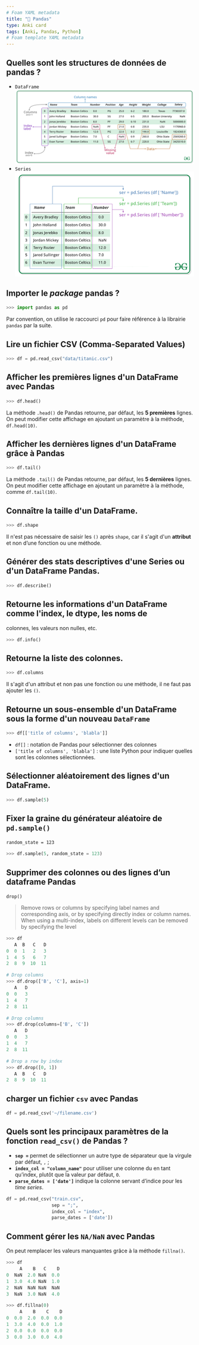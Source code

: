 ```yaml
---
# Foam YAML metadata
title: "📇 Pandas"
type: Anki card
tags: [Anki, Pandas, Python]
# Foam template YAML metadata
---
```


## Quelles sont les structures de données de pandas ?

<!-- notecardId: 1701642275234 -->

- `DataFrame`
  ![Pandas dataframe](/assets/images/pandas-dataframe.png)
- `Series`
  ![Pandas series](/assets/images/pandas-series.png)

## Importer le _package_ pandas ?

<!-- notecardId: 1701642275264 -->

```python
>>> import pandas as pd
```

Par convention, on utilise le raccourci `pd` pour faire référence à la librairie
`pandas` par la suite.

## Lire un fichier CSV (**C**omma-**S**eparated **V**alues)

<!-- notecardId: 1701642275271 -->

```python
>>> df = pd.read_csv("data/titanic.csv")
```

## Afficher les premières lignes d'un DataFrame avec Pandas

<!-- notecardId: 1701642275279 -->

```python
>>> df.head()
```

La méthode `.head()` de Pandas retourne, par défaut, les **5 premières** lignes.
On peut modifier cette affichage en ajoutant un paramètre à la méthode,
`df.head(10)`.

## Afficher les dernières lignes d'un DataFrame grâce à Pandas

<!-- notecardId: 1701642275283 -->

```python
>>> df.tail()
```

La méthode `.tail()` de Pandas retourne, par défaut, les **5 dernières** lignes.
On peut modifier cette affichage en ajoutant un paramètre à la méthode, comme
`df.tail(10)`.

## Connaître la taille d'un DataFrame.

<!-- notecardId: 1701642275289 -->

```python
>>> df.shape
```

Il n'est pas nécessaire de saisir les `()` après `shape`, car il s'agit d'un
**attribut** et non d’une fonction ou une méthode.

## Générer des stats descriptives d'une Series ou d'un DataFrame Pandas.

<!-- notecardId: 1701642275301 -->

```python
>>> df.describe()
```

## Retourne les informations d'un DataFrame comme l'index, le dtype, les noms de

colonnes, les valeurs non nulles, etc.

<!-- notecardId: 1701642275305 -->

```python
>>> df.info()
```

## Retourne la liste des colonnes.

<!-- notecardId: 1701642275310 -->

```python
>>> df.columns
```

Il s'agit d'un attribut et non pas une fonction ou une méthode, il ne faut pas
ajouter les `()`.

## Retourne un sous-ensemble d'un DataFrame sous la forme d'un nouveau `DataFrame`

<!-- notecardId: 1701642275314 -->

```python
>>> df[['title of columns', 'blabla']]
```

- `df[]` : notation de Pandas pour sélectionner des colonnes
- `['title of columns', 'blabla']` : une liste Python pour indiquer quelles sont
  les colonnes sélectionnées.

## Sélectionner aléatoirement des lignes d'un DataFrame.

<!-- notecardId: 1701642275318 -->

```python
>>> df.sample(5)
```

## Fixer la graine du générateur aléatoire de `pd.sample()`

`random_state = 123`

```python
>>> df.sample(5, random_state = 123)
```

## Supprimer des colonnes ou des lignes d’un dataframe Pandas

<!-- notecardId: 1701642275367 -->

`drop()`

> Remove rows or columns by specifying label names and corresponding axis, or
> by specifying directly index or column names. When using a multi-index, labels
> on different levels can be removed by specifying the level

```python
>>> df
   A  B   C   D
0  0  1   2   3
1  4  5   6   7
2  8  9  10  11
```

```python
# Drop columns
>>> df.drop(['B', 'C'], axis=1)
   A   D
0  0   3
1  4   7
2  8  11
```

```python
# Drop columns
>>> df.drop(columns=['B', 'C'])
   A   D
0  0   3
1  4   7
2  8  11
```

```python
# Drop a row by index
>>> df.drop([0, 1])
   A  B   C   D
2  8  9  10  11
```

## charger un fichier `csv` avec Pandas

<!-- notecardId: 1701642275374 -->

```python
df = pd.read_csv('~/filename.csv')
```

## Quels sont les principaux paramètres de la fonction `read_csv()` de Pandas ?

- **`sep =`** permet de sélectionner un autre type de séparateur que la virgule
  par défaut, `,` ;
- **`index_col = "column_name"`** pour utiliser une colonne du en tant qu’index,
  plutôt que la valeur par défaut, `0`.
- **`parse_dates = ['date']`** indique la colonne servant d’indice pour les _time
  series_.

```python
df = pd.read_csv("train.csv",
                 sep = ";",
                 index_col = "index",
                 parse_dates = ['date'])
```

## Comment gérer les `NA/NaN` avec Pandas

On peut remplacer les valeurs manquantes grâce à la méthode `fillna()`.

```python
>>> df
     A    B   C    D
0  NaN  2.0 NaN  0.0
1  3.0  4.0 NaN  1.0
2  NaN  NaN NaN  NaN
3  NaN  3.0 NaN  4.0
```

```python
>>> df.fillna(0)
     A    B    C    D
0  0.0  2.0  0.0  0.0
1  3.0  4.0  0.0  1.0
2  0.0  0.0  0.0  0.0
3  0.0  3.0  0.0  4.0
```

